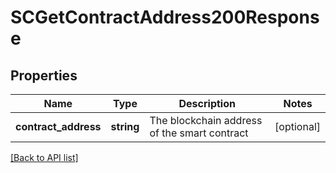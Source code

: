 # SCGetContractAddress200Response

## Properties

Name | Type | Description | Notes
------------ | ------------- | ------------- | -------------
**contract_address** | **string** | The blockchain address of the smart contract | [optional]

[[Back to API list]](../../README.md#api-endpoints)
